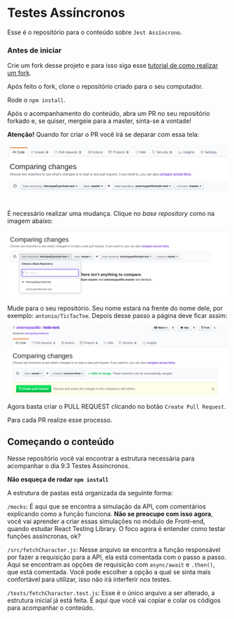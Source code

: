 # Testes Assíncronos

Esse é o repositório para o conteúdo sobre `Jest Assíncrono`.

### Antes de iniciar

Crie um fork desse projeto e para isso siga esse [tutorial de como realizar um fork](https://guides.github.com/activities/forking/).

Após feito o fork, clone o repositório criado para o seu computador.

Rode o `npm install`.

Após o acompanhamento do conteúdo, abra um PR no seu repositório forkado e, se quiser, mergeie para a master, sinta-se a vontade!

**Atenção!** Quando for criar o PR você irá se deparar com essa tela:

![PR do exercício](images/example-pr.png)

É necessário realizar uma mudança. Clique no *base repository* como na imagem abaixo:

![Mudando a base do repositório](images/change-base.png)

Mude para o seu repositório. Seu nome estará na frente do nome dele, por exemplo: `antonio/TicTacToe`. Depois desse passo a página deve ficar assim:

![Após mudança](images/after-change.png)

Agora basta criar o PULL REQUEST clicando no botão `Create Pull Request`.

Para cada PR realize esse processo.

## Começando o conteúdo

Nesse repositório você vai encontrar a estrutura necessária para acompanhar o dia 9.3 Testes Assíncronos.

**Não esqueça de rodar `npm install`**

A estrutura de pastas está organizada da seguinte forma:

`/mocks`: É aqui que se encontra a simulação da API, com comentários explicando como a função funciona. **Não se preocupe com isso agora**, você vai aprender a criar essas simulações no módulo de Front-end, quando estudar React Testing Library. O foco agora é entender como testar funções assíncronas, ok?

`/src/fetchCharacter.js`: Nesse arquivo se encontra a função responsável por fazer a requisição para a API, ela está comentada com o passo a passo. Aqui se encontram as opções de requisição com `async/await` e `.then()`, que está comentada. Você pode escolher a opção a qual se sinta mais confortável para utilizar, isso não irá interferir nos testes.

`/tests/fetchCharacter.test.js`: Esse é o único arquivo a ser alterado, a estrutura inicial já está feita. É aqui que você vai copiar e colar os códigos para acompanhar o conteúdo.